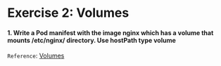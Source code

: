 # Exercise 2: Volumes
#### 1. Write a Pod manifest with the image nginx which has a volume that mounts /etc/nginx/ directory. Use hostPath type volume
`Reference`: [Volumes](https://kubernetes.io/docs/concepts/storage/volumes/)
